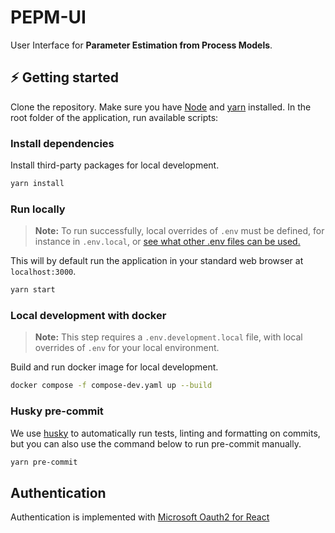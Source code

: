 # PEPM-UI

User Interface for **Parameter Estimation from Process Models**.

## :zap: Getting started

Clone the repository. Make sure you have [Node](https://nodejs.org/en/) and [yarn](https://yarnpkg.com/) installed. In the root folder of the application, run available scripts:

### Install dependencies

Install third-party packages for local development.

```sh
yarn install
```

### Run locally

> **Note:** To run successfully, local overrides of `.env` must be defined, for instance in `.env.local`, or [see what other .env files can be used.](https://create-react-app.dev/docs/adding-custom-environment-variables/#what-other-env-files-can-be-used)

This will by default run the application in your standard web browser at `localhost:3000`.

```sh
yarn start
```

### Local development with docker

> **Note:** This step requires a `.env.development.local` file, with local overrides of `.env` for your local environment.

Build and run docker image for local development.

```sh
docker compose -f compose-dev.yaml up --build
```

### Husky pre-commit

We use [husky](https://typicode.github.io/husky/#/) to automatically run tests, linting and formatting on commits, but you can also use the command below to run pre-commit manually.

```sh
yarn pre-commit
```

## Authentication

Authentication is implemented with [Microsoft Oauth2 for React](https://learn.microsoft.com/en-us/azure/active-directory/develop/single-page-app-tutorial-01-register-app)
